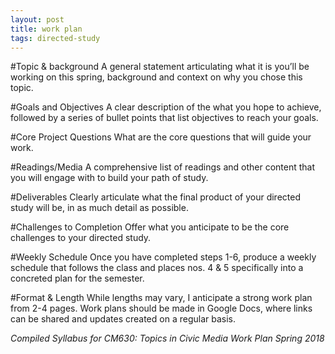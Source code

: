 ```yaml
---
layout: post
title: work plan
tags: directed-study
---
```


#Topic & background
A general statement articulating what it is you’ll be working on this spring, background and context on why you chose this topic.

#Goals and Objectives
A clear description of the what you hope to achieve, followed by a series of bullet points that list objectives to reach your goals.

#Core Project Questions
What are the core questions that will guide your work.

#Readings/Media
A comprehensive list of readings and other content that you will engage with to build your path of study.

#Deliverables
Clearly articulate what the final product of your directed study will be, in as much detail as possible.

#Challenges to Completion
Offer what you anticipate to be the core challenges to your directed study.

#Weekly Schedule
Once you have completed steps 1-6, produce a weekly schedule that follows the class and places nos. 4 & 5 specifically into a concreted plan for the semester.

#Format & Length
While lengths may vary, I anticipate a strong work plan from 2-4 pages. Work plans should be made in Google Docs, where links can be shared and updates created on a regular basis.

_Compiled Syllabus for CM630: Topics in Civic Media_
_Work Plan_
_Spring 2018_
